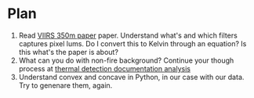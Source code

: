 # Plan

1. Read [VIIRS 350m paper](./Schroeder_et_al_2014b_RSE-1.pdf) paper. Understand what's and which filters captures pixel lums. Do I convert this to Kelvin through an equation? Is this what's the paper is about?
2. What can you do with non-fire background? Continue your though process at [thermal detection documentation analysis](./analysis/thermal-anomalies-detection.md#other-fire-detection-approaches)
3. Understand convex and concave in Python, in our case with our data. Try to genenare them, again.